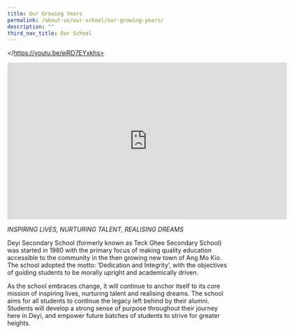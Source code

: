 ```yaml
---
title: Our Growing Years
permalink: /about-us/our-school/our-growing-years/
description: ""
third_nav_title: Our School
---
```

</https://youtu.be/eiRD7EYxkhs>

<iframe width="640" height="360" src="https://www.youtube.com/embed/eiRD7EYxkhs" title="Our Growing Years" frameborder="0" allow="accelerometer; autoplay; clipboard-write; encrypted-media; gyroscope; picture-in-picture; web-share" allowfullscreen></iframe>

_INSPIRING LIVES, NURTURING TALENT, REALISING DREAMS_

Deyi Secondary School (formerly known as Teck Ghee Secondary School) was started in 1980 with the primary focus of making quality education accessible to the community in the then growing new town of Ang Mo Kio. The school adopted the motto: ‘Dedication and Integrity’, with the objectives of guiding students to be morally upright and academically driven.

As the school embraces change, it will continue to anchor itself to its core mission of inspiring lives, nurturing talent and realising dreams. The school aims for all students to continue the legacy left behind by their alumni. Students will develop a strong sense of purpose throughout their journey here in Deyi, and empower future batches of students to strive for greater heights.